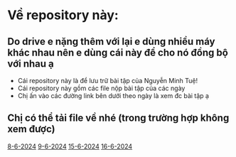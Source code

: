 # Về repository này:
## Do drive e nặng thêm với lại e dùng nhiều máy khác nhau nên e dùng cái này để cho nó đồng bộ với nhau ạ
* Cái repository này là để lưu trữ bài tập của Nguyễn Minh Tuệ!
* Cái repository này gồm các file nộp bài tập của các ngày
* Chị ấn vào các đường link bên dưới theo ngày là xem đc bài tập ạ 


## Chị có thể tải file về nhé (trong trường hợp không xem được)
[8-6-2024]("https://drive.google.com/drive/folders/19PU7A8tVnSDSEudOqI1XIHF3ONAhZZj8?usp=sharing")
[9-6-2024]("https://drive.google.com/drive/folders/19PU7A8tVnSDSEudOqI1XIHF3ONAhZZj8?usp=sharing")
[15-6-2024]("https://drive.google.com/file/d/1pDuz7d-63vvsgL6Q5lG7pRqhUVLSo6AL/view?usp=sharing")
[16-6-2024]("https://drive.google.com/file/d/1pDuz7d-63vvsgL6Q5lG7pRqhUVLSo6AL/view?usp=sharing")


